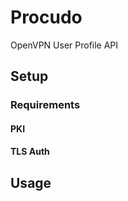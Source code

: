 # Procudo

OpenVPN User Profile API

## Setup

<!-- TODO -->

### Requirements

<!-- TODO -->

#### PKI

<!-- TODO -->

#### TLS Auth

<!-- TODO -->

## Usage

<!-- TODO -->
